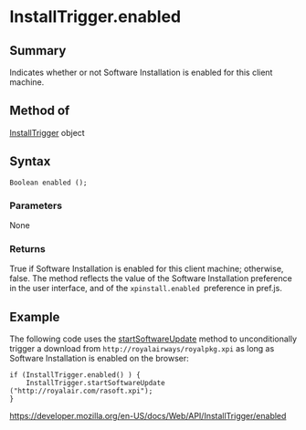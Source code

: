 InstallTrigger.enabled
======================

Summary
-------

Indicates whether or not Software Installation is enabled for this client machine.

Method of
---------

[InstallTrigger](../installtrigger) object

Syntax
------

    Boolean enabled (); 

### Parameters

None

### Returns

True if Software Installation is enabled for this client machine; otherwise, false. The method reflects the value of the Software Installation preference in the user interface, and of the `xpinstall.enabled `preference in pref.js.

Example
-------

The following code uses the [startSoftwareUpdate](startsoftwareupdate) method to unconditionally trigger a download from `http://royalairways/royalpkg.xpi` as long as Software Installation is enabled on the browser:

    if (InstallTrigger.enabled() ) {
        InstallTrigger.startSoftwareUpdate ("http://royalair.com/rasoft.xpi");
    }

<a href="https://developer.mozilla.org/en-US/docs/Web/API/InstallTrigger/enabled" class="_attribution-link">https://developer.mozilla.org/en-US/docs/Web/API/InstallTrigger/enabled</a>
